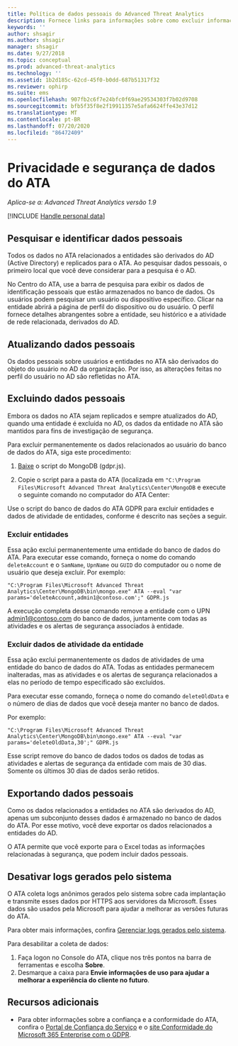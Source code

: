 ```yaml
---
title: Política de dados pessoais do Advanced Threat Analytics
description: Fornece links para informações sobre como excluir informações particulares e dados pessoais do ATA.
keywords: ''
author: shsagir
ms.author: shsagir
manager: shsagir
ms.date: 9/27/2018
ms.topic: conceptual
ms.prod: advanced-threat-analytics
ms.technology: ''
ms.assetid: 1b2d185c-62cd-45f0-b0dd-687b51317f32
ms.reviewer: ophirp
ms.suite: ems
ms.openlocfilehash: 907fb2c6f7e24bfc0f69ae29534303f7b02d9708
ms.sourcegitcommit: bfb5f35f8e2f19911357e5afa6624ffe43e37d12
ms.translationtype: MT
ms.contentlocale: pt-BR
ms.lasthandoff: 07/20/2020
ms.locfileid: "86472409"
---
```

# <a name="ata-data-security-and-privacy"></a>Privacidade e segurança de dados do ATA

*Aplica-se a: Advanced Threat Analytics versão 1.9*

[!INCLUDE [Handle personal data](../includes/gdpr-intro-sentence.md)]

## <a name="searching-for-and-identifying-personal-data"></a>Pesquisar e identificar dados pessoais 

Todos os dados no ATA relacionados a entidades são derivados do AD (Active Directory) e replicados para o ATA. Ao pesquisar dados pessoais, o primeiro local que você deve considerar para a pesquisa é o AD. 

No Centro do ATA, use a barra de pesquisa para exibir os dados de identificação pessoais que estão armazenados no banco de dados. Os usuários podem pesquisar um usuário ou dispositivo específico. Clicar na entidade abrirá a página de perfil do dispositivo ou do usuário. O perfil fornece detalhes abrangentes sobre a entidade, seu histórico e a atividade de rede relacionada, derivados do AD. 

## <a name="updating-personal-data"></a>Atualizando dados pessoais 

Os dados pessoais sobre usuários e entidades no ATA são derivados do objeto do usuário no AD da organização. Por isso, as alterações feitas no perfil do usuário no AD são refletidas no ATA. 

## <a name="deleting-personal-data"></a>Excluindo dados pessoais 

Embora os dados no ATA sejam replicados e sempre atualizados do AD, quando uma entidade é excluída no AD, os dados da entidade no ATA são mantidos para fins de investigação de segurança. 

Para excluir permanentemente os dados relacionados ao usuário do banco de dados do ATA, siga este procedimento: 

1. [Baixe](https://aka.ms/ata-gdpr-script) o script do MongoDB (gdpr.js).  

2. Copie o script para a pasta do ATA (localizada em `"C:\Program Files\Microsoft Advanced Threat Analytics\Center\MongoDB` e execute o seguinte comando no computador do ATA Center: 

Use o script do banco de dados do ATA GDPR para excluir entidades e dados de atividade de entidades, conforme é descrito nas seções a seguir.

### <a name="delete-entities"></a>Excluir entidades

Essa ação exclui permanentemente uma entidade do banco de dados do ATA. Para executar esse comando, forneça o nome do comando `deleteAccount` e o `SamName`, `UpnName` ou `GUID` do computador ou o nome de usuário que deseja excluir. Por exemplo: 

`"C:\Program Files\Microsoft Advanced Threat Analytics\Center\MongoDB\bin\mongo.exe" ATA --eval "var params='deleteAccount,admin1@contoso.com';" GDPR.js`

A execução completa desse comando remove a entidade com o UPN admin1@contoso.com do banco de dados, juntamente com todas as atividades e os alertas de segurança associados à entidade. 

### <a name="delete-entity-activity-data"></a>Excluir dados de atividade da entidade

Essa ação exclui permanentemente os dados de atividades de uma entidade do banco de dados do ATA. Todas as entidades permanecem inalteradas, mas as atividades e os alertas de segurança relacionados a elas no período de tempo especificado são excluídos. 

Para executar esse comando, forneça o nome do comando `deleteOldData` e o número de dias de dados que você deseja manter no banco de dados. 

Por exemplo: 

`"C:\Program Files\Microsoft Advanced Threat Analytics\Center\MongoDB\bin\mongo.exe" ATA --eval "var params='deleteOldData,30';" GDPR.js`

Esse script remove do banco de dados todos os dados de todas as atividades e alertas de segurança da entidade com mais de 30 dias. Somente os últimos 30 dias de dados serão retidos.

## <a name="exporting-personal-data"></a>Exportando dados pessoais 

Como os dados relacionados a entidades no ATA são derivados do AD, apenas um subconjunto desses dados é armazenado no banco de dados do ATA. Por esse motivo, você deve exportar os dados relacionados a entidades do AD. 

O ATA permite que você exporte para o Excel todas as informações relacionadas à segurança, que podem incluir dados pessoais. 

 
## <a name="opt-out-of-system-generated-logs"></a>Desativar logs gerados pelo sistema 

O ATA coleta logs anônimos gerados pelo sistema sobre cada implantação e transmite esses dados por HTTPS aos servidores da Microsoft. Esses dados são usados pela Microsoft para ajudar a melhorar as versões futuras do ATA. 

Para obter mais informações, confira [Gerenciar logs gerados pelo sistema](manage-telemetry-settings.md).

Para desabilitar a coleta de dados:

1. Faça logon no Console do ATA, clique nos três pontos na barra de ferramentas e escolha **Sobre**. 
2. Desmarque a caixa para **Envie informações de uso para ajudar a melhorar a experiência do cliente no futuro**. 

## <a name="additional-resources"></a>Recursos adicionais

- Para obter informações sobre a confiança e a conformidade do ATA, confira o [Portal de Confiança do Serviço](https://servicetrust.microsoft.com/ViewPage/GDPRGetStarted) e o [site Conformidade do Microsoft 365 Enterprise com o GDPR](https://docs.microsoft.com/microsoft-365/compliance/gdpr).
